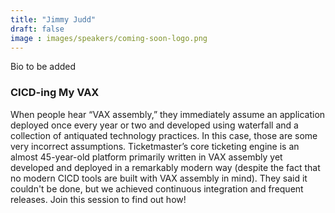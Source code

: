 ```yaml
---
title: "Jimmy Judd"
draft: false
image : images/speakers/coming-soon-logo.png
---
```


Bio to be added

###  CICD-ing My VAX 

When people hear “VAX assembly,” they immediately assume an application deployed once every year or two and developed using waterfall and a collection of antiquated technology practices. In this case, those are some very incorrect assumptions. Ticketmaster’s core ticketing engine is an almost 45-year-old platform primarily written in VAX assembly yet developed and deployed in a remarkably modern way (despite the fact that no modern CICD tools are built with VAX assembly in mind). They said it couldn't be done, but we achieved continuous integration and frequent releases. Join this session to find out how!
